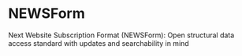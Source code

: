 # NEWSForm
Next Website Subscription Format (NEWSForm): Open structural data access standard with updates and searchability in mind
